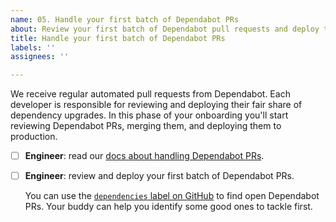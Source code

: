 ```yaml
---
name: 05. Handle your first batch of Dependabot PRs
about: Review your first batch of Dependabot pull requests and deploy them to production.
title: Handle your first batch of Dependabot PRs
labels: ''
assignees: ''

---
```


We receive regular automated pull requests from Dependabot. Each developer is responsible for reviewing and deploying their fair share of dependency upgrades. In this phase of your onboarding you'll start reviewing Dependabot PRs, merging them, and deploying them to production.

- [ ] **Engineer**: read our [docs about handling Dependabot PRs](https://github.com/hypothesis/onboarding/blob/main/docs/dependabot.md).
- [ ] **Engineer**: review and deploy your first batch of Dependabot PRs.

  You can use the [`dependencies` label on GitHub](https://github.com/pulls?q=org%3Ahypothesis+is%3Aopen+is%3Apr+sort%3Acreated+label%3Adependencies+) to find open Dependabot PRs. Your buddy can help you identify some good ones to tackle first.
